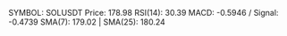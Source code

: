 SYMBOL: SOLUSDT
Price: 178.98
RSI(14): 30.39
MACD: -0.5946 / Signal: -0.4739
SMA(7): 179.02 | SMA(25): 180.24
